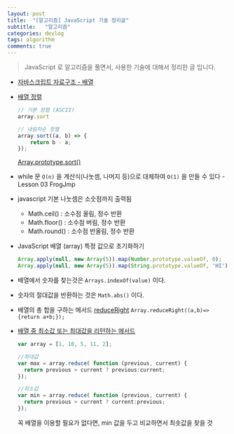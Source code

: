 ```yaml
---
layout: post
title:  "[알고리즘] JavaScript 기술 정리글"
subtitle:   "알고리즘"
categories: devlog
tags: algorithm
comments: true
---
```


> JavaScript 로 알고리즘을 풀면서, 사용한 기술에 대해서 정리한 글 입니다.

- [자바스크립트 자료구조 - 배열](http://jinbroing.tistory.com/124)

- [배열 정렬](http://dudmy.net/javascript/2015/11/16/javascript-sort/)

  ```javascript
  // 기본 정렬 (ASCII)
  array.sort
  ```

  ```javascript
  // 내림차순 정렬
  array.sort((a, b) => {
      return b - a;
  });
  ```

  [Array.prototype.sort()](https://developer.mozilla.org/ko/docs/Web/JavaScript/Reference/Global_Objects/Array/sort)

- while 문 `O(n)` 을 계산식(나눗셈, 나머지 등)으로 대체하여 `O(1)` 을 만들 수 있다 - Lesson 03 FrogJmp

- javascript 기본 나눗셈은 소숫점까지 출력됨

  - Math.ceil() : 소수점 올림, 정수 반환
  - Math.floor() : 소수점 버림, 정수 반환
  - Math.round() : 소수점 반올림, 정수 반환

- JavaScript 배열 (array) 특정 값으로 초기화하기

  ```javascript
  Array.apply(null, new Array(5)).map(Number.prototype.valueOf, 0);
  Array.apply(null, new Array(5)).map(String.prototype.valueOf, 'HI');
  ```

- 배열에서 숫자를 찾는것은 `Arrays.indexOf(value)` 이다.

- 숫자의 절대값을 반환하는 것은 `Math.abs()` 이다.

- 배열의 총 합을 구하는 메서드 [reduceRight](https://developer.mozilla.org/en-US/docs/Web/JavaScript/Reference/Global_Objects/Array/ReduceRight) `Array.reduceRight((a,b)=>{return a+b;});`

- [배열 중 최소값 또는 최대값을 리턴하는 메서드](http://programmingsummaries.tistory.com/108)

  ```javascript
  var array = [1, 10, 5, 11, 2];
  
  //최대값
  var max = array.reduce( function (previous, current) { 
  	return previous > current ? previous:current;
  });
  
  //최소값
  var min = array.reduce( function (previous, current) { 
  	return previous > current ? current:previous;
  });
  ```

  꼭 배열을 이용할 필요가 없다면, min 값을 두고 비교하면서 최솟값을 찾을 것

